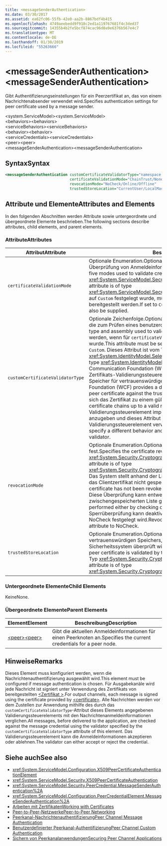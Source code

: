 ```yaml
---
title: <messageSenderAuthentication>
ms.date: 03/30/2017
ms.assetid: ea62fc06-55fb-42e0-aa2b-8867bdf4b415
ms.openlocfilehash: 4749aeebedd9f918c2ed1a119767681f4c3ded37
ms.sourcegitcommit: 14355b4b2fe5bcf874cac96d0a9e6376b567e4c7
ms.translationtype: MT
ms.contentlocale: de-DE
ms.lasthandoff: 01/30/2019
ms.locfileid: "55263666"
---
```

# <a name="messagesenderauthentication"></a><span data-ttu-id="fe931-101">\<messageSenderAuthentication></span><span class="sxs-lookup"><span data-stu-id="fe931-101">\<messageSenderAuthentication></span></span>
<span data-ttu-id="fe931-102">Gibt Authentifizierungseinstellungen für ein Peerzertifikat an, das von einem Nachrichtenabsender verwendet wird.</span><span class="sxs-lookup"><span data-stu-id="fe931-102">Specifies authentication settings for peer certificate used by a message sender.</span></span>  
  
 <span data-ttu-id="fe931-103">\<system.ServiceModel></span><span class="sxs-lookup"><span data-stu-id="fe931-103">\<system.ServiceModel></span></span>  
<span data-ttu-id="fe931-104">\<behaviors></span><span class="sxs-lookup"><span data-stu-id="fe931-104">\<behaviors></span></span>  
<span data-ttu-id="fe931-105">\<serviceBehaviors></span><span class="sxs-lookup"><span data-stu-id="fe931-105">\<serviceBehaviors></span></span>  
<span data-ttu-id="fe931-106">\<behavior></span><span class="sxs-lookup"><span data-stu-id="fe931-106">\<behavior></span></span>  
<span data-ttu-id="fe931-107">\<serviceCredentials></span><span class="sxs-lookup"><span data-stu-id="fe931-107">\<serviceCredentials></span></span>  
<span data-ttu-id="fe931-108">\<peer></span><span class="sxs-lookup"><span data-stu-id="fe931-108">\<peer></span></span>  
<span data-ttu-id="fe931-109">\<messageSenderAuthentication></span><span class="sxs-lookup"><span data-stu-id="fe931-109">\<messageSenderAuthentication></span></span>  
  
## <a name="syntax"></a><span data-ttu-id="fe931-110">Syntax</span><span class="sxs-lookup"><span data-stu-id="fe931-110">Syntax</span></span>  
  
```xml  
<messageSenderAuthentication customCertificateValidatorType="namespace.typeName, [,AssemblyName] [,Version=version number] [,Culture=culture] [,PublicKeyToken=token]"
                             certificateValidationMode="ChainTrust/None/PeerTrust/PeerOrChainTrust/Custom"
                             revocationMode="NoCheck/Online/Offline"
                             trustedStoreLocation="CurrentUser/LocalMachine" />
```  
  
## <a name="attributes-and-elements"></a><span data-ttu-id="fe931-111">Attribute und Elemente</span><span class="sxs-lookup"><span data-stu-id="fe931-111">Attributes and Elements</span></span>  
 <span data-ttu-id="fe931-112">In den folgenden Abschnitten werden Attribute sowie untergeordnete und übergeordnete Elemente beschrieben.</span><span class="sxs-lookup"><span data-stu-id="fe931-112">The following sections describe attributes, child elements, and parent elements.</span></span>  
  
### <a name="attributes"></a><span data-ttu-id="fe931-113">Attribute</span><span class="sxs-lookup"><span data-stu-id="fe931-113">Attributes</span></span>  
  
|<span data-ttu-id="fe931-114">Attribut</span><span class="sxs-lookup"><span data-stu-id="fe931-114">Attribute</span></span>|<span data-ttu-id="fe931-115">Beschreibung</span><span class="sxs-lookup"><span data-stu-id="fe931-115">Description</span></span>|  
|---------------|-----------------|  
|`certificateValidationMode`|<span data-ttu-id="fe931-116">Optionale Enumeration.</span><span class="sxs-lookup"><span data-stu-id="fe931-116">Optional enumeration.</span></span> <span data-ttu-id="fe931-117">Gibt einen von fünf die Überprüfung von Anmeldeinformationen verwendeten Modi an.</span><span class="sxs-lookup"><span data-stu-id="fe931-117">Specifies one of five modes used to validate credentials.</span></span> <span data-ttu-id="fe931-118">Dieses Attribut ist vom Typ <xref:System.ServiceModel.Security.X509CertificateValidationMode>.</span><span class="sxs-lookup"><span data-stu-id="fe931-118">This attribute is of type <xref:System.ServiceModel.Security.X509CertificateValidationMode>.</span></span> <span data-ttu-id="fe931-119">Wenn dies auf `Custom` festgelegt wurde, muss auch ein `customCertificateValidator` bereitgestellt werden.</span><span class="sxs-lookup"><span data-stu-id="fe931-119">If set to `Custom`, then a `customCertificateValidator` must also be supplied.</span></span>|  
|`customCertificateValidatorType`|<span data-ttu-id="fe931-120">Optionale Zeichenfolge.</span><span class="sxs-lookup"><span data-stu-id="fe931-120">Optional string.</span></span> <span data-ttu-id="fe931-121">Bestimmt einen Typ und eine Assembly, die zum Prüfen eines benutzerdefinierten Typs verwendet werden.</span><span class="sxs-lookup"><span data-stu-id="fe931-121">Specifies a type and assembly used to validate a custom type.</span></span> <span data-ttu-id="fe931-122">Das Attribut muss festgelegt werden, wenn für `certificateValidationMode` der Wert `Custom` festgelegt wurde.</span><span class="sxs-lookup"><span data-stu-id="fe931-122">This attribute must be set when `certificateValidationMode` is set to `Custom`.</span></span> <span data-ttu-id="fe931-123">Dieses Attribut ist vom Typ <xref:System.IdentityModel.Selectors.X509CertificateValidator>.</span><span class="sxs-lookup"><span data-stu-id="fe931-123">This attribute is of type <xref:System.IdentityModel.Selectors.X509CertificateValidator>.</span></span> <span data-ttu-id="fe931-124">Windows Communication Foundation (WCF) bietet ein standardmäßiges Peerzertifikats-Zertifikats-Validierungssteuerelement, das das peerzertifikat gegen den Speicher für vertrauenswürdige Personen überprüft.</span><span class="sxs-lookup"><span data-stu-id="fe931-124">Windows Communication Foundation (WCF) provides a default peer certificate validator that verifies the peer certificate against the trusted people store.</span></span> <span data-ttu-id="fe931-125">Außerdem wird überprüft, ob sich das Zertifikat zu einem gültigen Stamm verkettet.</span><span class="sxs-lookup"><span data-stu-id="fe931-125">It also verifies that the certificate chains up to a valid root.</span></span> <span data-ttu-id="fe931-126">Sie können ein benutzerdefiniertes Validierungssteuerelement implementieren, um ein anderes Verhalten anzugeben und dieses Attribut zum Verweisen auf das benutzerdefinierte Validierungssteuerelement verwenden.</span><span class="sxs-lookup"><span data-stu-id="fe931-126">You can implement a custom validator to specify a different behavior and use this attribute to point to the custom validator.</span></span>|  
|`revocationMode`|<span data-ttu-id="fe931-127">Optionale Enumeration.</span><span class="sxs-lookup"><span data-stu-id="fe931-127">Optional enumeration.</span></span> <span data-ttu-id="fe931-128">Legt den Zertifikatssperrmodus fest.</span><span class="sxs-lookup"><span data-stu-id="fe931-128">Specifies the certificate revocation mode.</span></span> <span data-ttu-id="fe931-129">Dieses Attribut ist vom Typ <xref:System.Security.Cryptography.X509Certificates.X509RevocationMode>.</span><span class="sxs-lookup"><span data-stu-id="fe931-129">This attribute is of type <xref:System.Security.Cryptography.X509Certificates.X509RevocationMode>.</span></span> <span data-ttu-id="fe931-130">Das System stellt anhand der Liste mit den gesperrten Zertifikaten sicher, dass das Clientzertifikat nicht gesperrt wurde.</span><span class="sxs-lookup"><span data-stu-id="fe931-130">The system verifies that the peer certificate has not been revoked by looking it up in the revoked certificate list.</span></span> <span data-ttu-id="fe931-131">Diese Überprüfung kann entweder online oder offline mit einer zwischengespeicherten Liste gesperrter Zertifikate erfolgen.</span><span class="sxs-lookup"><span data-stu-id="fe931-131">This check can be performed either by checking online or against a cached revocation list.</span></span> <span data-ttu-id="fe931-132">Die Sperrüberprüfung kann deaktiviert werden, indem für dieses Attribut der Wert NoCheck festgelegt wird.</span><span class="sxs-lookup"><span data-stu-id="fe931-132">Revocation checking can be turned off by setting this attribute to NoCheck.</span></span>|  
|`trustedStoreLocation`|<span data-ttu-id="fe931-133">Optionale Enumeration.</span><span class="sxs-lookup"><span data-stu-id="fe931-133">Optional enumeration.</span></span> <span data-ttu-id="fe931-134">Gibt den Speicherort des vertrauenswürdigen Speichers, an dem das peerzertifikat vom WCF-Sicherheitssystem überprüft wird.</span><span class="sxs-lookup"><span data-stu-id="fe931-134">Specifies the trusted store location where the peer certificate is validated by the WCF security system.</span></span> <span data-ttu-id="fe931-135">Dieses Attribut ist vom Typ <xref:System.Security.Cryptography.X509Certificates.StoreLocation>.</span><span class="sxs-lookup"><span data-stu-id="fe931-135">This attribute is of type <xref:System.Security.Cryptography.X509Certificates.StoreLocation>.</span></span>|  
  
### <a name="child-elements"></a><span data-ttu-id="fe931-136">Untergeordnete Elemente</span><span class="sxs-lookup"><span data-stu-id="fe931-136">Child Elements</span></span>  
 <span data-ttu-id="fe931-137">Keine</span><span class="sxs-lookup"><span data-stu-id="fe931-137">None.</span></span>  
  
### <a name="parent-elements"></a><span data-ttu-id="fe931-138">Übergeordnete Elemente</span><span class="sxs-lookup"><span data-stu-id="fe931-138">Parent Elements</span></span>  
  
|<span data-ttu-id="fe931-139">Element</span><span class="sxs-lookup"><span data-stu-id="fe931-139">Element</span></span>|<span data-ttu-id="fe931-140">Beschreibung</span><span class="sxs-lookup"><span data-stu-id="fe931-140">Description</span></span>|  
|-------------|-----------------|  
|[<span data-ttu-id="fe931-141">\<peer></span><span class="sxs-lookup"><span data-stu-id="fe931-141">\<peer></span></span>](../../../../../docs/framework/configure-apps/file-schema/wcf/peer-of-servicecredentials.md)|<span data-ttu-id="fe931-142">Gibt die aktuellen Anmeldeinformationen für einen Peerknoten an.</span><span class="sxs-lookup"><span data-stu-id="fe931-142">Specifies the current credentials for a peer node.</span></span>|  
  
## <a name="remarks"></a><span data-ttu-id="fe931-143">Hinweise</span><span class="sxs-lookup"><span data-stu-id="fe931-143">Remarks</span></span>  
 <span data-ttu-id="fe931-144">Dieses Element muss konfiguriert werden, wenn die Nachrichtenauthentifizierung ausgewählt wird.</span><span class="sxs-lookup"><span data-stu-id="fe931-144">This element must be configured if message authentication is chosen.</span></span> <span data-ttu-id="fe931-145">Für Ausgabekanäle wird jede Nachricht ist signiert unter Verwendung des Zertifikats von bereitgestellten [ \<Zertifikat >](../../../../../docs/framework/configure-apps/file-schema/wcf/certificate-element.md).</span><span class="sxs-lookup"><span data-stu-id="fe931-145">For output channels, each message is signed using the certificate provided by [\<certificate>](../../../../../docs/framework/configure-apps/file-schema/wcf/certificate-element.md).</span></span> <span data-ttu-id="fe931-146">Alle Nachrichten werden vor dem Zustellen zur Anwendung mithilfe des durch das `customCertificateValidatorType`-Attribut dieses Elements angegebenen Validierungssteuerelements mit den Nachrichtenanmeldeinformationen verglichen.</span><span class="sxs-lookup"><span data-stu-id="fe931-146">All messages, before delivered to the application, are checked against the message credential using the validator specified by the `customCertificateValidatorType` attribute of this element.</span></span> <span data-ttu-id="fe931-147">Das Validierungssteuerelement kann die Anmeldeinformationen akzeptieren oder ablehnen.</span><span class="sxs-lookup"><span data-stu-id="fe931-147">The validator can either accept or reject the credential.</span></span>  
  
## <a name="see-also"></a><span data-ttu-id="fe931-148">Siehe auch</span><span class="sxs-lookup"><span data-stu-id="fe931-148">See also</span></span>
- <xref:System.ServiceModel.Configuration.X509PeerCertificateAuthenticationElement>
- <xref:System.ServiceModel.Security.X509PeerCertificateAuthentication>
- <xref:System.ServiceModel.Security.PeerCredential.MessageSenderAuthentication%2A>
- <xref:System.ServiceModel.Configuration.PeerCredentialElement.MessageSenderAuthentication%2A>
- [<span data-ttu-id="fe931-149">Arbeiten mit Zertifikaten</span><span class="sxs-lookup"><span data-stu-id="fe931-149">Working with Certificates</span></span>](../../../../../docs/framework/wcf/feature-details/working-with-certificates.md)
- [<span data-ttu-id="fe931-150">Peer-to-Peer-Netzwerke</span><span class="sxs-lookup"><span data-stu-id="fe931-150">Peer-to-Peer Networking</span></span>](../../../../../docs/framework/wcf/feature-details/peer-to-peer-networking.md)
- [<span data-ttu-id="fe931-151">Peerkanal-Nachrichtenauthentifizierung</span><span class="sxs-lookup"><span data-stu-id="fe931-151">Peer Channel Message Authentication</span></span>](https://msdn.microsoft.com/library/80e73386-514e-4c30-9e4a-b9ca8c173a95)
- [<span data-ttu-id="fe931-152">Benutzerdefinierter Peerkanal-Authentifizierung</span><span class="sxs-lookup"><span data-stu-id="fe931-152">Peer Channel Custom Authentication</span></span>](https://msdn.microsoft.com/library/4aa8a82e-41a8-48e2-8621-7e1cbabdca7c)
- [<span data-ttu-id="fe931-153">Sichern von Peerkanalanwendungen</span><span class="sxs-lookup"><span data-stu-id="fe931-153">Securing Peer Channel Applications</span></span>](../../../../../docs/framework/wcf/feature-details/securing-peer-channel-applications.md)
